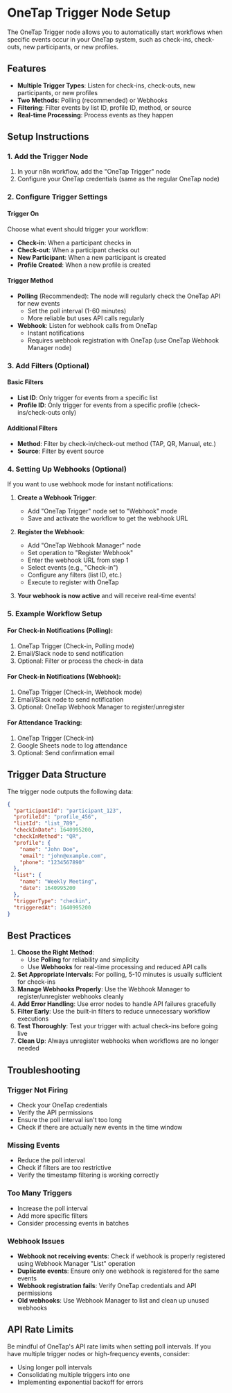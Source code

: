 # OneTap Trigger Node Setup

The OneTap Trigger node allows you to automatically start workflows when specific events occur in your OneTap system, such as check-ins, check-outs, new participants, or new profiles.

## Features

- **Multiple Trigger Types**: Listen for check-ins, check-outs, new participants, or new profiles
- **Two Methods**: Polling (recommended) or Webhooks
- **Filtering**: Filter events by list ID, profile ID, method, or source
- **Real-time Processing**: Process events as they happen

## Setup Instructions

### 1. Add the Trigger Node
1. In your n8n workflow, add the "OneTap Trigger" node
2. Configure your OneTap credentials (same as the regular OneTap node)

### 2. Configure Trigger Settings

#### Trigger On
Choose what event should trigger your workflow:
- **Check-in**: When a participant checks in
- **Check-out**: When a participant checks out  
- **New Participant**: When a new participant is created
- **Profile Created**: When a new profile is created

#### Trigger Method
- **Polling** (Recommended): The node will regularly check the OneTap API for new events
  - Set the poll interval (1-60 minutes)
  - More reliable but uses API calls regularly
- **Webhook**: Listen for webhook calls from OneTap
  - Instant notifications
  - Requires webhook registration with OneTap (use OneTap Webhook Manager node)

### 3. Add Filters (Optional)

#### Basic Filters
- **List ID**: Only trigger for events from a specific list
- **Profile ID**: Only trigger for events from a specific profile (check-ins/check-outs only)

#### Additional Filters
- **Method**: Filter by check-in/check-out method (TAP, QR, Manual, etc.)
- **Source**: Filter by event source

### 4. Setting Up Webhooks (Optional)

If you want to use webhook mode for instant notifications:

1. **Create a Webhook Trigger**:
   - Add "OneTap Trigger" node set to "Webhook" mode
   - Save and activate the workflow to get the webhook URL

2. **Register the Webhook**:
   - Add "OneTap Webhook Manager" node 
   - Set operation to "Register Webhook"
   - Enter the webhook URL from step 1
   - Select events (e.g., "Check-in")
   - Configure any filters (list ID, etc.)
   - Execute to register with OneTap

3. **Your webhook is now active** and will receive real-time events!

### 5. Example Workflow Setup

#### For Check-in Notifications (Polling):
1. OneTap Trigger (Check-in, Polling mode)
2. Email/Slack node to send notification
3. Optional: Filter or process the check-in data

#### For Check-in Notifications (Webhook):
1. OneTap Trigger (Check-in, Webhook mode)
2. Email/Slack node to send notification
3. Optional: OneTap Webhook Manager to register/unregister

#### For Attendance Tracking:
1. OneTap Trigger (Check-in)
2. Google Sheets node to log attendance
3. Optional: Send confirmation email

## Trigger Data Structure

The trigger node outputs the following data:

```json
{
  "participantId": "participant_123",
  "profileId": "profile_456", 
  "listId": "list_789",
  "checkInDate": 1640995200,
  "checkInMethod": "QR",
  "profile": {
    "name": "John Doe",
    "email": "john@example.com",
    "phone": "1234567890"
  },
  "list": {
    "name": "Weekly Meeting",
    "date": 1640995200
  },
  "triggerType": "checkin",
  "triggeredAt": 1640995200
}
```

## Best Practices

1. **Choose the Right Method**: 
   - Use **Polling** for reliability and simplicity
   - Use **Webhooks** for real-time processing and reduced API calls
2. **Set Appropriate Intervals**: For polling, 5-10 minutes is usually sufficient for check-ins
3. **Manage Webhooks Properly**: Use the Webhook Manager to register/unregister webhooks cleanly
4. **Add Error Handling**: Use error nodes to handle API failures gracefully
5. **Filter Early**: Use the built-in filters to reduce unnecessary workflow executions
6. **Test Thoroughly**: Test your trigger with actual check-ins before going live
7. **Clean Up**: Always unregister webhooks when workflows are no longer needed

## Troubleshooting

### Trigger Not Firing
- Check your OneTap credentials
- Verify the API permissions
- Ensure the poll interval isn't too long
- Check if there are actually new events in the time window

### Missing Events
- Reduce the poll interval
- Check if filters are too restrictive
- Verify the timestamp filtering is working correctly

### Too Many Triggers
- Increase the poll interval
- Add more specific filters
- Consider processing events in batches

### Webhook Issues
- **Webhook not receiving events**: Check if webhook is properly registered using Webhook Manager "List" operation
- **Duplicate events**: Ensure only one webhook is registered for the same events
- **Webhook registration fails**: Verify OneTap credentials and API permissions
- **Old webhooks**: Use Webhook Manager to list and clean up unused webhooks

## API Rate Limits

Be mindful of OneTap's API rate limits when setting poll intervals. If you have multiple trigger nodes or high-frequency events, consider:
- Using longer poll intervals
- Consolidating multiple triggers into one
- Implementing exponential backoff for errors 